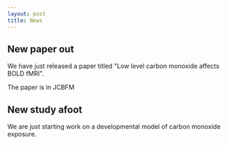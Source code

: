 ```yaml
---
layout: post
title: News
---
```


## New paper out
We have just released a paper titled "Low level carbon monoxide affects BOLD fMRI".

The paper is in JCBFM

## New study afoot
We are just starting work on a developmental model of carbon monoxide exposure.




